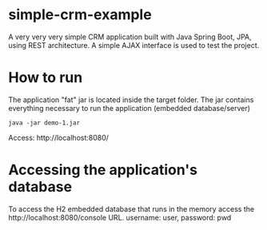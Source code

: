 # simple-crm-example
A very very very simple CRM application built with Java Spring Boot, JPA, using REST architecture. A simple AJAX interface is used to test the project. 

# How to run
The application "fat" jar is located inside the target folder. The jar contains everything necessary to run the application (embedded database/server)
```
java -jar demo-1.jar
```

Access: http://localhost:8080/

# Accessing the application's database
To access the H2 embedded database that runs in the memory access the http://localhost:8080/console URL. 
username: user, password: pwd
